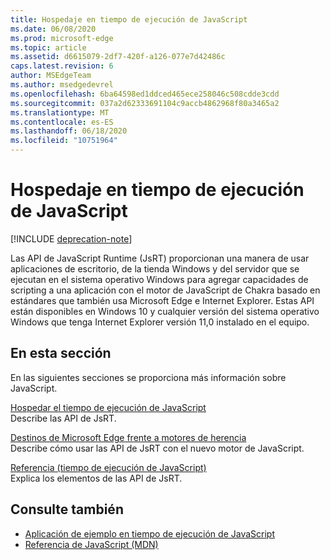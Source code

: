 ```yaml
---
title: Hospedaje en tiempo de ejecución de JavaScript
ms.date: 06/08/2020
ms.prod: microsoft-edge
ms.topic: article
ms.assetid: d6615079-2df7-420f-a126-077e7d42486c
caps.latest.revision: 6
author: MSEdgeTeam
ms.author: msedgedevrel
ms.openlocfilehash: 6ba64598ed1ddced465ece258046c508cdde3cdd
ms.sourcegitcommit: 037a2d62333691104c9accb4862968f80a3465a2
ms.translationtype: MT
ms.contentlocale: es-ES
ms.lasthandoff: 06/18/2020
ms.locfileid: "10751964"
---
```

# Hospedaje en tiempo de ejecución de JavaScript  

[!INCLUDE [deprecation-note](./includes/deprecation-note.md)]  

Las API de JavaScript Runtime (JsRT) proporcionan una manera de usar aplicaciones de escritorio, de la tienda Windows y del servidor que se ejecutan en el sistema operativo Windows para agregar capacidades de scripting a una aplicación con el motor de JavaScript de Chakra basado en estándares que también usa Microsoft Edge e Internet Explorer.  Estas API están disponibles en Windows 10 y cualquier versión del sistema operativo Windows que tenga Internet Explorer versión 11,0 instalado en el equipo.  

## En esta sección  

En las siguientes secciones se proporciona más información sobre JavaScript.  

[Hospedar el tiempo de ejecución de JavaScript](./chakra-hosting/hosting-the-javascript-runtime.md)  
Describe las API de JsRT.  

[Destinos de Microsoft Edge frente a motores de herencia](./chakra-hosting/targeting-edge-vs-legacy-engines-in-jsrt-apis.md)  
Describe cómo usar las API de JsRT con el nuevo motor de JavaScript.  

[Referencia (tiempo de ejecución de JavaScript)](./chakra-hosting/reference-javascript-runtime.md)  
Explica los elementos de las API de JsRT.  

## Consulte también  

*   [Aplicación de ejemplo en tiempo de ejecución de JavaScript](https://go.microsoft.com/fwlink/p/?LinkID=306674&clcid=0x409)  
*   [Referencia de JavaScript (MDN)](https://developer.mozilla.org/docs/Web/JavaScript/Reference)  
